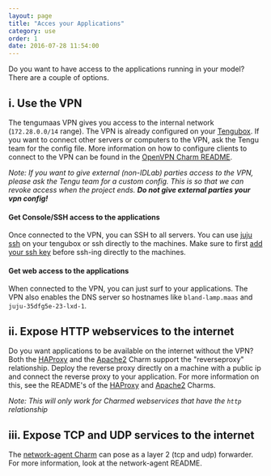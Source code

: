 ```yaml
---
layout: page
title: "Acces your Applications"
category: use
order: 1
date: 2016-07-28 11:54:00
---
```


Do you want to have access to the applications running in your model? There are a couple of options.

## i. Use the VPN

The tengumaas VPN gives you access to the internal network (`172.28.0.0/14` range). The VPN is already configured on your [Tengubox](tengubox). If you want to connect other servers or computers to the VPN, ask the Tengu team for the config file. More information on how to configure clients to connect to the VPN can be found in the [OpenVPN Charm README](https://github.com/IBCNServices/layer-openvpn#connecting-to-the-vpn).

*Note: If you want to give external (non-IDLab) parties access to the VPN, please ask the Tengu team for a custom config. This is so that we can revoke access when the project ends. **Do not give external parties your vpn config!***

#### Get Console/SSH access to the applications

Once connected to the VPN, you can SSH to all servers. You can use [juju ssh](https://jujucharms.com/docs/master/charms-working-with-units#the-juju-ssh-command) on your tengubox or ssh directly to the machines. Make sure to first [add your ssh key](https://jujucharms.com/docs/2.0/commands#add-ssh-key) before ssh-ing directly to the machines.

#### Get web access to the applications

When connected to the VPN, you can just surf to your applications. The VPN also enables the DNS server so hostnames like `bland-lamp.maas` and `juju-35dfg5e-23-lxd-1`.


## ii. Expose HTTP webservices to the internet

Do you want applications to be available on the internet without the VPN? Both the [HAProxy](https://jujucharms.com/haproxy) and the [Apache2](https://jujucharms.com/apache2) Charm support the "reverseproxy" relationship. Deploy the reverse proxy directly on a machine with a public ip and connect the reverse proxy to your application. For more information on this, see the README's of the [HAProxy](https://jujucharms.com/haproxy) and [Apache2](https://jujucharms.com/apache2) Charms.

*Note: This will only work for Charmed webservices that have the `http` relationship*

## iii. Expose TCP and UDP services to the internet

The [network-agent Charm](https://jujucharms.com/u/tengu-team/network-agent) can pose as a layer 2 (tcp and udp) forwarder. For more information, look at the network-agent README.
